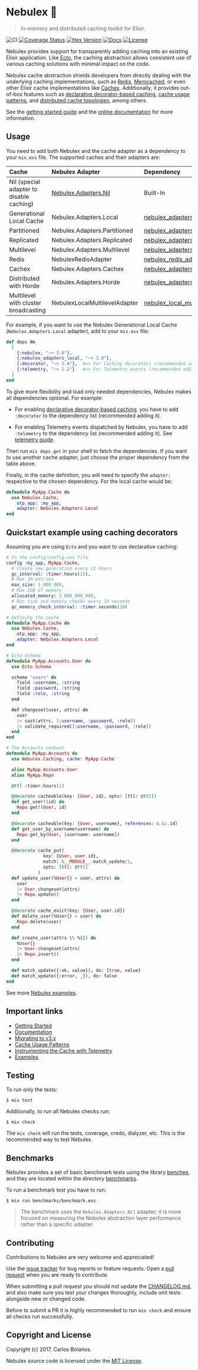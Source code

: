 # Nebulex 🌌
> In-memory and distributed caching toolkit for Elixir.

![CI](https://github.com/cabol/nebulex/workflows/CI/badge.svg)
[![Coverage Status](https://img.shields.io/coveralls/cabol/nebulex.svg)](https://coveralls.io/github/cabol/nebulex)
[![Hex Version](https://img.shields.io/hexpm/v/nebulex.svg)](https://hex.pm/packages/nebulex)
[![Docs](https://img.shields.io/badge/docs-hexpm-blue.svg)](https://hexdocs.pm/nebulex)
[![License](https://img.shields.io/hexpm/l/nebulex.svg)](LICENSE)

Nebulex provides support for transparently adding caching into an existing
Elixir application. Like [Ecto][ecto], the caching abstraction allows consistent
use of various caching solutions with minimal impact on the code.

Nebulex cache abstraction shields developers from directly dealing with the
underlying caching implementations, such as [Redis][redis],
[Memcached][memcached], or even other Elixir cache implementations like
[Cachex][cachex]. Additionally, it provides out-of-box features such as
[declarative decorator-based caching][nbx_caching],
[cache usage patterns][cache_patterns], and
[distributed cache topologies][cache_topologies], among others.

See the [getting started guide](http://hexdocs.pm/nebulex/getting-started.html)
and the [online documentation](http://hexdocs.pm/nebulex/Nebulex.html)
for more information.

[ecto]: https://github.com/elixir-ecto/ecto
[cachex]: https://github.com/whitfin/cachex
[redis]: https://redis.io/
[memcached]: https://memcached.org/
[nbx_caching]: http://hexdocs.pm/nebulex/Nebulex.Caching.Decorators.html
[cache_patterns]: http://hexdocs.pm/nebulex/cache-usage-patterns.html
[cache_topologies]: https://docs.oracle.com/middleware/1221/coherence/develop-applications/cache_intro.htm

## Usage

You need to add both Nebulex and the cache adapter as a dependency to your
`mix.exs` file. The supported caches and their adapters are:

Cache | Nebulex Adapter | Dependency
:-----| :---------------| :---------
Nil (special adapter to disable caching) | [Nebulex.Adapters.Nil][nil] | Built-In
Generational Local Cache | Nebulex.Adapters.Local | [nebulex_adapters_local][la]
Partitioned | Nebulex.Adapters.Partitioned | [nebulex_adapters_partitioned][pa]
Replicated | Nebulex.Adapters.Replicated | [nebulex_adapters_replicated][ra]
Multilevel | Nebulex.Adapters.Multilevel | [nebulex_adapters_multilevel][ma]
Redis | NebulexRedisAdapter | [nebulex_redis_adapter][nbx_redis]
Cachex | Nebulex.Adapters.Cachex | [nebulex_adapters_cachex][nbx_cachex]
Distributed with Horde | Nebulex.Adapters.Horde | [nebulex_adapters_horde][nbx_horde]
Multilevel with cluster broadcasting | NebulexLocalMultilevelAdapter | [nebulex_local_multilevel_adapter][nbx_local_multilevel]

[nil]: http://hexdocs.pm/nebulex/Nebulex.Adapters.Nil.html
[la]: https://github.com/elixir-nebulex/nebulex_adapters_local
[pa]: https://github.com/elixir-nebulex/nebulex_adapters_partitioned
[ra]: https://github.com/elixir-nebulex/nebulex_adapters_replicated
[ma]: https://github.com/elixir-nebulex/nebulex_adapters_multilevel
[nbx_redis]: https://github.com/cabol/nebulex_redis_adapter
[nbx_cachex]: https://github.com/cabol/nebulex_adapters_cachex
[nbx_horde]: https://github.com/eliasdarruda/nebulex_adapters_horde
[nbx_local_multilevel]: https://github.com/slab/nebulex_local_multilevel_adapter

For example, if you want to use the Nebulex Generational Local Cache
(`Nebulex.Adapters.Local` adapter), add to your `mix.exs` file:

```elixir
def deps do
  [
    {:nebulex, "~> 3.0"},
    {:nebulex_adapters_local, "~> 3.0"},
    {:decorator, "~> 1.4"},  #=> For Caching decorators (recommended adding it)
    {:telemetry, "~> 1.2"}   #=> For Telemetry events (recommended adding it)
  ]
end
```

To give more flexibility and load only needed dependencies, Nebulex makes all
dependencies optional. For example:

  * For enabling [declarative decorator-based caching][nbx_caching], you
    have to add `:decorator` to the dependency list (recommended adding it).

  * For enabling Telemetry events dispatched by Nebulex, you have to add
    `:telemetry` to the dependency list (recommended adding it).
    See [telemetry guide][telemetry].

[telemetry]: http://hexdocs.pm/nebulex/telemetry.html

Then run `mix deps.get` in your shell to fetch the dependencies. If you want to
use another cache adapter, just choose the proper dependency from the table
above.

Finally, in the cache definition, you will need to specify the `adapter:`
respective to the chosen dependency. For the local cache would be:

```elixir
defmodule MyApp.Cache do
  use Nebulex.Cache,
    otp_app: :my_app,
    adapter: Nebulex.Adapters.Local
end
```

## Quickstart example using caching decorators

Assuming you are using `Ecto` and you want to use declarative caching:

```elixir
# In the config/config.exs file
config :my_app, MyApp.Cache,
  # Create new generation every 12 hours
  gc_interval: :timer.hours(12),
  # Max 1M entries
  max_size: 1_000_000,
  # Max 2GB of memory
  allocated_memory: 2_000_000_000,
  # Run size and memory checks every 10 seconds
  gc_memory_check_interval: :timer.seconds(10)

# Defining the cache
defmodule MyApp.Cache do
  use Nebulex.Cache,
    otp_app: :my_app,
    adapter: Nebulex.Adapters.Local
end

# Ecto schema
defmodule MyApp.Accounts.User do
  use Ecto.Schema

  schema "users" do
    field :username, :string
    field :password, :string
    field :role, :string
  end

  def changeset(user, attrs) do
    user
    |> cast(attrs, [:username, :password, :role])
    |> validate_required([:username, :password, :role])
  end
end

# The Accounts context
defmodule MyApp.Accounts do
  use Nebulex.Caching, cache: MyApp.Cache

  alias MyApp.Accounts.User
  alias MyApp.Repo

  @ttl :timer.hours(1)

  @decorate cacheable(key: {User, id}, opts: [ttl: @ttl])
  def get_user!(id) do
    Repo.get!(User, id)
  end

  @decorate cacheable(key: {User, username}, references: & &1.id)
  def get_user_by_username(username) do
    Repo.get_by(User, [username: username])
  end

  @decorate cache_put(
              key: {User, user.id},
              match: &__MODULE__.match_update/1,
              opts: [ttl: @ttl]
            )
  def update_user(%User{} = user, attrs) do
    user
    |> User.changeset(attrs)
    |> Repo.update()
  end

  @decorate cache_evict(key: {User, user.id})
  def delete_user(%User{} = user) do
    Repo.delete(user)
  end

  def create_user(attrs \\ %{}) do
    %User{}
    |> User.changeset(attrs)
    |> Repo.insert()
  end

  def match_update({:ok, value}), do: {true, value}
  def match_update({:error, _}), do: false
end
```

See more [Nebulex examples](https://github.com/cabol/nebulex_examples).

## Important links

* [Getting Started](http://hexdocs.pm/nebulex/getting-started.html)
* [Documentation](http://hexdocs.pm/nebulex/Nebulex.html)
* [Migrating to v3.x](http://hexdocs.pm/nebulex/migrating-to-v3.html)
* [Cache Usage Patterns](http://hexdocs.pm/nebulex/cache-usage-patterns.html)
* [Instrumenting the Cache with Telemetry](http://hexdocs.pm/nebulex/telemetry.html)
* [Examples](https://github.com/cabol/nebulex_examples)

## Testing

To run only the tests:

```
$ mix test
```

Additionally, to run all Nebulex checks run:

```
$ mix check
```

The `mix check` will run the tests, coverage, credo, dialyzer, etc. This is the
recommended way to test Nebulex.

## Benchmarks

Nebulex provides a set of basic benchmark tests using the library
[benchee](https://github.com/PragTob/benchee), and they are located within
the directory [benchmarks](./benchmarks).

To run a benchmark test you have to run:

```
$ mix run benchmarks/benchmark.exs
```

> The benchmark uses the `Nebulex.Adapters.Nil` adapter; it is more focused on
> measuring the Nebulex abstraction layer performance rather than a specific
> adapter.

## Contributing

Contributions to Nebulex are very welcome and appreciated!

Use the [issue tracker](https://github.com/cabol/nebulex/issues) for bug reports
or feature requests. Open a [pull request](https://github.com/cabol/nebulex/pulls)
when you are ready to contribute.

When submitting a pull request you should not update the [CHANGELOG.md](CHANGELOG.md),
and also make sure you test your changes thoroughly, include unit tests
alongside new or changed code.

Before to submit a PR it is highly recommended to run `mix check` and ensure
all checks run successfully.

## Copyright and License

Copyright (c) 2017, Carlos Bolaños.

Nebulex source code is licensed under the [MIT License](LICENSE).
